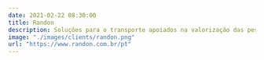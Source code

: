 ```yaml
---
date: 2021-02-22 08:30:00
title: Randon
description: Soluções para o transporte apoiados na valorização das pessoas, na geração do lucro com sustentabilidade, na confiança, na inovação e na tecnologia.
image: "./images/clients/randon.png"
url: "https://www.randon.com.br/pt"
---
```

